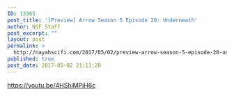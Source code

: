 ```yaml
---
ID: 13365
post_title: '[Preview] Arrow Season 5 Episode 20: Underneath'
author: NSF Staff
post_excerpt: ""
layout: post
permalink: >
  http://nayahscifi.com/2017/05/02/preview-arrow-season-5-episode-20-underneath/
published: true
post_date: 2017-05-02 21:11:20
---
```

https://youtu.be/4HShiMPiH6c